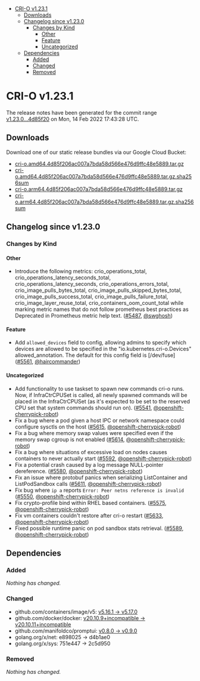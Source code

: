 - [CRI-O v1.23.1](#cri-o-v1231)
  - [Downloads](#downloads)
  - [Changelog since v1.23.0](#changelog-since-v1230)
    - [Changes by Kind](#changes-by-kind)
      - [Other](#other)
      - [Feature](#feature)
      - [Uncategorized](#uncategorized)
  - [Dependencies](#dependencies)
    - [Added](#added)
    - [Changed](#changed)
    - [Removed](#removed)

# CRI-O v1.23.1

The release notes have been generated for the commit range
[v1.23.0...4d85f20](https://github.com/cri-o/cri-o/compare/v1.23.0...4d85f206ac007a7bda58d566e476d9ffc48e5889) on Mon, 14 Feb 2022 17:43:28 UTC.

## Downloads

Download one of our static release bundles via our Google Cloud Bucket:

- [cri-o.amd64.4d85f206ac007a7bda58d566e476d9ffc48e5889.tar.gz](https://storage.googleapis.com/cri-o/artifacts/cri-o.amd64.4d85f206ac007a7bda58d566e476d9ffc48e5889.tar.gz)
- [cri-o.amd64.4d85f206ac007a7bda58d566e476d9ffc48e5889.tar.gz.sha256sum](https://storage.googleapis.com/cri-o/artifacts/cri-o.amd64.4d85f206ac007a7bda58d566e476d9ffc48e5889.tar.gz.sha256sum)
- [cri-o.arm64.4d85f206ac007a7bda58d566e476d9ffc48e5889.tar.gz](https://storage.googleapis.com/cri-o/artifacts/cri-o.arm64.4d85f206ac007a7bda58d566e476d9ffc48e5889.tar.gz)
- [cri-o.arm64.4d85f206ac007a7bda58d566e476d9ffc48e5889.tar.gz.sha256sum](https://storage.googleapis.com/cri-o/artifacts/cri-o.arm64.4d85f206ac007a7bda58d566e476d9ffc48e5889.tar.gz.sha256sum)

## Changelog since v1.23.0

### Changes by Kind

#### Other
 - Introduce the following metrics:
  crio_operations_total, crio_operations_latency_seconds_total, crio_operations_latency_seconds,
  crio_operations_errors_total, crio_image_pulls_bytes_total,
  crio_image_pulls_skipped_bytes_total,
  crio_image_pulls_success_total, crio_image_pulls_failure_total,
  crio_image_layer_reuse_total, crio_containers_oom_count_total
  while marking metric names that do not follow prometheus best practices as Deprecated in Prometheus metric help text. ([#5487](https://github.com/cri-o/cri-o/pull/5487), [@swghosh](https://github.com/swghosh))

#### Feature
 - Add `allowed_devices` field to config, allowing admins to specify which devices are allowed to be specified in the "io.kubernetes.cri-o.Devices" allowed_annotation. The default for this config field is [/dev/fuse] ([#5561](https://github.com/cri-o/cri-o/pull/5561), [@haircommander](https://github.com/haircommander))

#### Uncategorized
 - Add functionality to use taskset to spawn new commands cri-o runs. Now, if InfraCtrCPUSet is called, all newly spawned commands will be placed in the InfraCtrCPUSet (as it's expected to be set to the reserved CPU set that system commands should run on). ([#5541](https://github.com/cri-o/cri-o/pull/5541), [@openshift-cherrypick-robot](https://github.com/openshift-cherrypick-robot))
 - Fix a bug where a pod given a host IPC or network namespace could configure sysctls on the host ([#5615](https://github.com/cri-o/cri-o/pull/5615), [@openshift-cherrypick-robot](https://github.com/openshift-cherrypick-robot))
 - Fix a bug where memory swap values were specified even if the memory swap cgroup is not enabled ([#5614](https://github.com/cri-o/cri-o/pull/5614), [@openshift-cherrypick-robot](https://github.com/openshift-cherrypick-robot))
 - Fix a bug where situations of excessive load on nodes causes containers to never actually start ([#5592](https://github.com/cri-o/cri-o/pull/5592), [@openshift-cherrypick-robot](https://github.com/openshift-cherrypick-robot))
 - Fix a potential crash caused by a log message NULL-pointer dereference. ([#5580](https://github.com/cri-o/cri-o/pull/5580), [@openshift-cherrypick-robot](https://github.com/openshift-cherrypick-robot))
 - Fix an issue where protobuf panics when serializing ListContainer and ListPodSandbox calls ([#5611](https://github.com/cri-o/cri-o/pull/5611), [@openshift-cherrypick-robot](https://github.com/openshift-cherrypick-robot))
 - Fix bug where `ip a` reports `Error: Peer netns reference is invalid` ([#5550](https://github.com/cri-o/cri-o/pull/5550), [@openshift-cherrypick-robot](https://github.com/openshift-cherrypick-robot))
 - Fix crypto-profile bind within RHEL based containers. ([#5575](https://github.com/cri-o/cri-o/pull/5575), [@openshift-cherrypick-robot](https://github.com/openshift-cherrypick-robot))
 - Fix vm containers couldn't restore after cri-o restart ([#5633](https://github.com/cri-o/cri-o/pull/5633), [@openshift-cherrypick-robot](https://github.com/openshift-cherrypick-robot))
 - Fixed possible runtime panic on pod sandbox stats retrieval. ([#5589](https://github.com/cri-o/cri-o/pull/5589), [@openshift-cherrypick-robot](https://github.com/openshift-cherrypick-robot))

## Dependencies

### Added
_Nothing has changed._

### Changed
- github.com/containers/image/v5: [v5.16.1 → v5.17.0](https://github.com/containers/image/v5/compare/v5.16.1...v5.17.0)
- github.com/docker/docker: [v20.10.9+incompatible → v20.10.11+incompatible](https://github.com/docker/docker/compare/v20.10.9...v20.10.11)
- github.com/manifoldco/promptui: [v0.8.0 → v0.9.0](https://github.com/manifoldco/promptui/compare/v0.8.0...v0.9.0)
- golang.org/x/net: e898025 → d4b1ae0
- golang.org/x/sys: 751e447 → 2c5d950

### Removed
_Nothing has changed._
